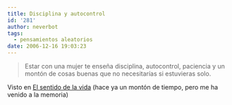 ```yaml
---
title: Disciplina y autocontrol
id: '281'
author: neverbot
tags:
  - pensamientos aleatorios
date: 2006-12-16 19:03:23
---
```


> Estar con una mujer te enseña disciplina, autocontrol, paciencia y un montón de cosas buenas que no necesitarías si estuvieras solo.

Visto en [El sentido de la vida](http://www.elsentidodelavida.net/node/264) (hace ya un montón de tiempo, pero me ha venido a la memoria)